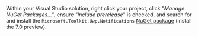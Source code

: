 Within your Visual Studio solution, right click your project, click *"Manage NuGet Packages..."*, ensure *"Include prerelease*" is checked, and search for and install the `Microsoft.Toolkit.Uwp.Notifications` [NuGet package](https://www.nuget.org/packages/Microsoft.Toolkit.Uwp.Notifications/) (install the 7.0 preview).